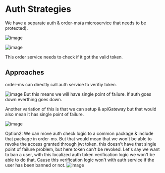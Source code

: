 # Auth Strategies

We have a separate auth & order-ms(a microservice that needs to be protected).

![image](https://user-images.githubusercontent.com/44992984/216506439-1fe86d89-101a-495e-ad6d-65bd0e7d2c7e.png)

![image](https://user-images.githubusercontent.com/44992984/216506692-9a532957-9f5e-40bf-ad9b-1c677cd432d0.png)

This order service needs to check if it got the valid token.

## Approaches
order-ms can directly call auth service to verifiy token.

![image](https://user-images.githubusercontent.com/44992984/216507464-c0d6a99e-b29c-424b-a14f-9ab23be604a6.png)
But this means we will have single point of failure. If auth goes down everthing goes down. 

Another variation of this is that we can setup & apiGateway but that would also mean it has single point of failure. 

![image](https://user-images.githubusercontent.com/44992984/216507736-1b43c91b-6917-487e-b0c1-c6ef452a32f0.png)


Option2: We can move auth check logic to a common package  & include that package in order-ms. 
But that would mean that we won't be able to revoke the access granted through jwt token.
this doesn't have that single point of failure problem, but here token can't be revoked.
Let's say we want to ban a user, with this localized auth token verification logic we won't be able to do that. Cause this verification logic won't with auth service if the user has been banned or not. 
![image](https://user-images.githubusercontent.com/44992984/216507859-76512c6b-436b-4cd2-b685-ac946eb71796.png)



